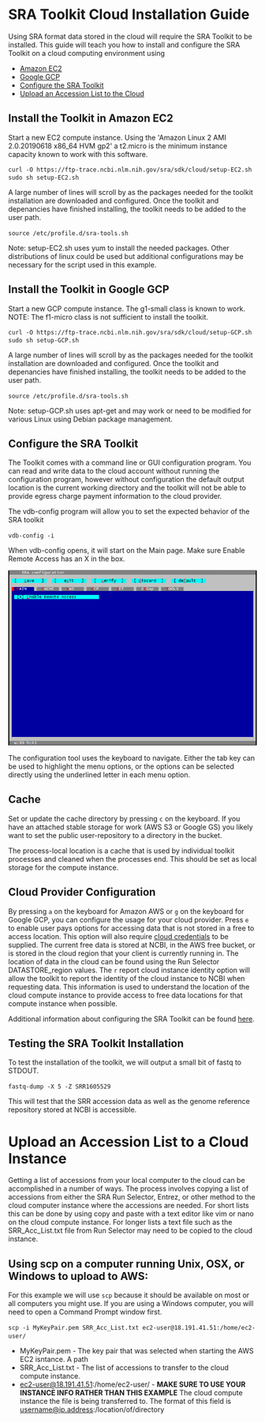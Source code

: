 # SRA Toolkit Cloud Installation Guide
Using SRA format data stored in the cloud will require the SRA Toolkit to be installed.  This guide will teach you how to install and configure the SRA Toolkit on a cloud computing environment using
- [Amazon EC2](#Install-the-Toolkit-in-Amazon-EC2)
- [Google GCP](#Install-the-Toolkit-in-Google-GCP)
- [Configure the SRA Toolkit](#Configure-the-SRA-Toolkit)
- [Upload an Accession List to the Cloud](#Upload-an-Accession-List-to-a-Cloud-Instance)

## Install the Toolkit in Amazon EC2
Start a new EC2 compute instance.  Using the 'Amazon Linux 2 AMI 2.0.20190618 x86_64 HVM gp2' a t2.micro is the minimum instance capacity known to work with this software.
```
curl -O https://ftp-trace.ncbi.nlm.nih.gov/sra/sdk/cloud/setup-EC2.sh
sudo sh setup-EC2.sh
```
A large number of lines will scroll by as the packages needed for the toolkit installation are downloaded and configured.  Once the toolkit and depenancies have finished installing, the toolkit needs to be added to the user path. 

`source /etc/profile.d/sra-tools.sh`

Note: setup-EC2.sh uses yum to install the needed packages.  Other distributions of linux could be used but additional configurations may be necessary for the script used in this example.

## Install the Toolkit in Google GCP
Start a new GCP compute instance.  The g1-small class is known to work.  NOTE: The f1-micro class is not sufficient to install the toolkit.

```
curl -O https://ftp-trace.ncbi.nlm.nih.gov/sra/sdk/cloud/setup-GCP.sh
sudo sh setup-GCP.sh
```

A large number of lines will scroll by as the packages needed for the toolkit installation are downloaded and configured.  Once the toolkit and depenancies have finished installing, the toolkit needs to be added to the user path. 

`source /etc/profile.d/sra-tools.sh`

Note: setup-GCP.sh uses apt-get and may work or need to be modified for various Linux using Debian package management. 

## Configure the SRA Toolkit
The Toolkit comes with a command line or GUI configuration program.  You can read and write data to the cloud account without running the configuration program, however without configuration the default output location is the current working directory and the toolkit will not be able to provide egress charge payment information to the cloud provider.

The vdb-config program will allow you to set the expected behavior of the SRA toolkit

`vdb-config -i` 

When vdb-config opens, it will start on the Main page. Make sure Enable Remote Access has an X in the box.  

![SRA Toolkit Configuration](https://github.com/NCBI-Hackathons/ncbi-cloud-tutorials/blob/master/images/tkt_main.png "SRA Toolkit Configuration Main Page")

The configuration tool uses the keyboard to navigate.  Either the tab key can be used to highlight the menu options, or the options can be selected directly using the underlined letter in each menu option.

## Cache
Set or update the cache directory by pressing `c` on the keyboard.  If you have an attached stable storage for work (AWS S3 or Google GS) you likely want to set the public user-repository to a directory in the bucket.

The process-local location is a cache that is used by individual toolkit processes and cleaned when the processes end.  This should be set as local storage for the compute instance.

## Cloud Provider Configuration

By pressing `a` on the keyboard for Amazon AWS or `g` on the keyboard for Google GCP, you can configure the usage for your cloud provider.  Press `e` to enable user pays options for accessing data that is not stored in a free to access location.  This option will also require [cloud credentials](https://github.com/ncbi/sra-tools/wiki/03.-Cloud-Credentials "SRA Toolkit Cloud Credentials Guide") to be supplied. The current free data is stored at NCBI, in the AWS free bucket, or is stored in the cloud region that your client is currently running in.  The location of data in the cloud can be found using the Run Selector DATASTORE_region values.  The `r` report cloud instance identity option will allow the toolkit to report the identity of the cloud instance to NCBI when requesting data.  This information is used to understand the location of the cloud compute instance to provide access to free data locations for that compute instance when possible.  

Additional information about configuring the SRA Toolkit can be found [here](https://github.com/ncbi/sra-tools/wiki/).

## Testing the SRA Toolkit Installation
To test the installation of the toolkit, we will output a small bit of fastq to STDOUT.

`fastq-dump -X 5 -Z SRR1605529`

This will test that the SRR accession data as well as the genome reference repository stored at NCBI is accessible.

# Upload an Accession List to a Cloud Instance
Getting a list of accessions from your local computer to the cloud can be accomplished in a number of ways.  The process involves copying a list of accessions from either the SRA Run Selector, Entrez, or other method to the cloud computer instance where the accessions are needed.  For short lists this can be done by using copy and paste with a text editor like vim or nano on the cloud compute instance.  For longer lists a text file such as the SRR_Acc_List.txt file from Run Selector may need to be copied to the cloud instance.

## Using scp on a computer running Unix, OSX, or Windows to upload to AWS:

For this example we will use `scp` because it should be available on most or all computers you might use.  If you are using a Windows computer, you will need to open a Command Prompt window first.

`scp -i MyKeyPair.pem SRR_Acc_List.txt ec2-user@18.191.41.51:/home/ec2-user/`

- MyKeyPair.pem - The key pair that was selected when starting the AWS EC2 isntance.  A path 
- SRR_Acc_List.txt - The list of accessions to transfer to the cloud compute instance.
- ec2-user@18.191.41.51:/home/ec2-user/ - **MAKE SURE TO USE YOUR INSTANCE INFO RATHER THAN THIS EXAMPLE** The cloud compute instance the file is being transferred to. The format of this field is username@ip.address:/location/of/directory

